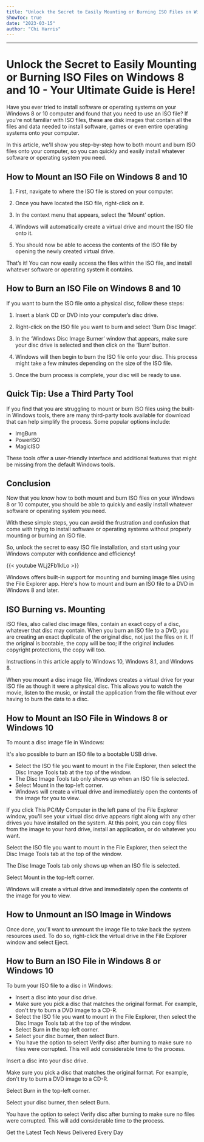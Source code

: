 ```yaml
---
title: "Unlock the Secret to Easily Mounting or Burning ISO Files on Windows 8 and 10 - Your Ultimate Guide is Here!"
ShowToc: true 
date: "2023-03-15"
author: "Chi Harris"
---
```

*****
# Unlock the Secret to Easily Mounting or Burning ISO Files on Windows 8 and 10 - Your Ultimate Guide is Here!

Have you ever tried to install software or operating systems on your Windows 8 or 10 computer and found that you need to use an ISO file? If you're not familiar with ISO files, these are disk images that contain all the files and data needed to install software, games or even entire operating systems onto your computer.

In this article, we'll show you step-by-step how to both mount and burn ISO files onto your computer, so you can quickly and easily install whatever software or operating system you need.

## How to Mount an ISO File on Windows 8 and 10

1. First, navigate to where the ISO file is stored on your computer.

2. Once you have located the ISO file, right-click on it.

3. In the context menu that appears, select the ‘Mount’ option.

4. Windows will automatically create a virtual drive and mount the ISO file onto it.

5. You should now be able to access the contents of the ISO file by opening the newly created virtual drive.

That’s it! You can now easily access the files within the ISO file, and install whatever software or operating system it contains.

## How to Burn an ISO File on Windows 8 and 10

If you want to burn the ISO file onto a physical disc, follow these steps:

1. Insert a blank CD or DVD into your computer’s disc drive.

2. Right-click on the ISO file you want to burn and select ‘Burn Disc Image’.

3. In the ‘Windows Disc Image Burner’ window that appears, make sure your disc drive is selected and then click on the ‘Burn’ button.

4. Windows will then begin to burn the ISO file onto your disc. This process might take a few minutes depending on the size of the ISO file.

5. Once the burn process is complete, your disc will be ready to use.

## Quick Tip: Use a Third Party Tool

If you find that you are struggling to mount or burn ISO files using the built-in Windows tools, there are many third-party tools available for download that can help simplify the process. Some popular options include:

- ImgBurn
- PowerISO
- MagicISO

These tools offer a user-friendly interface and additional features that might be missing from the default Windows tools.

## Conclusion

Now that you know how to both mount and burn ISO files on your Windows 8 or 10 computer, you should be able to quickly and easily install whatever software or operating system you need.

With these simple steps, you can avoid the frustration and confusion that come with trying to install software or operating systems without properly mounting or burning an ISO file.

So, unlock the secret to easy ISO file installation, and start using your Windows computer with confidence and efficiency!

{{< youtube WLj2Fb1klLo >}} 




Windows offers built-in support for mounting and burning image files using the File Explorer app. Here's how to mount and burn an ISO file to a DVD in Windows 8 and later.

 
##   ISO Burning vs. Mounting  
 

ISO files, also called disc image files, contain an exact copy of a disc, whatever that disc may contain. When you burn an ISO file to a DVD, you are creating an exact duplicate of the original disc, not just the files on it. If the original is bootable, the copy will be too; if the original includes copyright protections, the copy will too.

 
Instructions in this article apply to Windows 10, Windows 8.1, and Windows 8.
 

When you mount a disc image file, Windows creates a virtual drive for your ISO file as though it were a physical disc. This allows you to watch the movie, listen to the music, or install the application from the file without ever having to burn the data to a disc.

 
##   How to Mount an ISO File in Windows 8 or Windows 10  
 

To mount a disc image file in Windows:

 
It's also possible to burn an ISO file to a bootable USB drive.
 
- Select the ISO file you want to mount in the File Explorer, then select the Disc Image Tools tab at the top of the window.
 - The Disc Image Tools tab only shows up when an ISO file is selected.
 - Select Mount in the top-left corner.
 - Windows will create a virtual drive and immediately open the contents of the image for you to view.

 

If you click This PC/My Computer in the left pane of the File Explorer window, you'll see your virtual disc drive appears right along with any other drives you have installed on the system. At this point, you can copy files from the image to your hard drive, install an application, or do whatever you want.

 

Select the ISO file you want to mount in the File Explorer, then select the Disc Image Tools tab at the top of the window.

 
The Disc Image Tools tab only shows up when an ISO file is selected.
 

Select Mount in the top-left corner.

 

Windows will create a virtual drive and immediately open the contents of the image for you to view.

 
##   How to Unmount an ISO Image in Windows  
 

Once done, you'll want to unmount the image file to take back the system resources used. To do so, right-click the virtual drive in the File Explorer window and select Eject.

 
##   How to Burn an ISO File in Windows 8 or Windows 10  
 

To burn your ISO file to a disc in Windows:

 
- Insert a disc into your disc drive.
 - Make sure you pick a disc that matches the original format. For example, don't try to burn a DVD image to a CD-R.
 - Select the ISO file you want to mount in the File Explorer, then select the Disc Image Tools tab at the top of the window.
 - Select Burn in the top-left corner.
 - Select your disc burner, then select Burn.
 - You have the option to select Verify disc after burning to make sure no files were corrupted. This will add considerable time to the process.

 

Insert a disc into your disc drive.

 
Make sure you pick a disc that matches the original format. For example, don't try to burn a DVD image to a CD-R.
 

Select Burn in the top-left corner.

 

Select your disc burner, then select Burn.

 
You have the option to select Verify disc after burning to make sure no files were corrupted. This will add considerable time to the process.
 

Get the Latest Tech News Delivered Every Day




